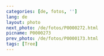 ```yaml
---
categories: [de, fotos, '']
lang: de
layout: photo
next_photo: /de/fotos/P0000272.html
picname: P0000273
prev_photo: /de/fotos/P0000173.html
tags: [Tree]
---
```

